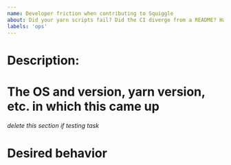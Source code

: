 ```yaml
---
name: Developer friction when contributing to Squiggle
about: Did your yarn scripts fail? Did the CI diverge from a README? Have a testing-related tast? Etc. 
labels: 'ops'
---
```

# Description:


# The OS and version, yarn version, etc. in which this came up
_delete this section if testing task_

# Desired behavior


